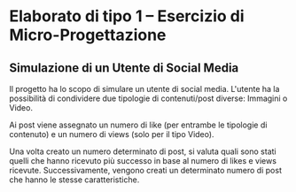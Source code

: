 # Elaborato di tipo 1 – Esercizio di Micro-Progettazione

## Simulazione di un Utente di Social Media

Il progetto ha lo scopo di simulare un utente di social media. L'utente ha la possibilità di condividere due tipologie di contenuti/post diverse: Immagini o Video.

Ai post viene assegnato un numero di like (per entrambe le tipologie di contenuto) e un numero di views (solo per il tipo Video).

Una volta creato un numero determinato di post, si valuta quali sono stati quelli che hanno ricevuto più successo in base al numero di likes e views ricevute. Successivamente, vengono creati un determinato numero di post che hanno le stesse caratteristiche.

